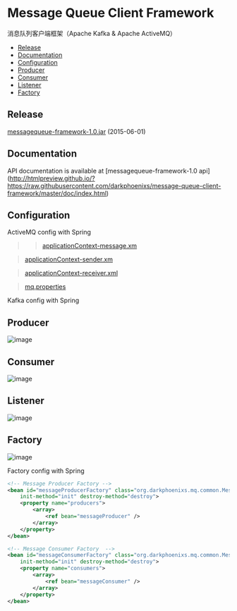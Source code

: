 Message Queue Client Framework
==============================

  消息队列客户端框架（Apache Kafka &amp; Apache ActiveMQ）
  * [Release](#release)
  * [Documentation](#documentation)
  * [Configuration](#configuration)
  * [Producer](#producer)
  * [Consumer](#consumer)
  * [Listener](#listener)
  * [Factory](#factory)

## Release

[messagequeue-framework-1.0.jar](https://github.com/darkphoenixs/message-queue-client-framework/blob/master/release/messagequeue-framework-1.0.jar?raw=true) (2015-06-01) 

## Documentation

API documentation is available at [messagequeue-framework-1.0 api] (http://htmlpreview.github.io/?https://raw.githubusercontent.com/darkphoenixs/message-queue-client-framework/master/doc/index.html)

## Configuration

ActiveMQ config with Spring

>> [applicationContext-message.xm](https://github.com/darkphoenixs/message-queue-client-framework/blob/master/src/main/resources/activemq/applicationContext-message.xml)

> [applicationContext-sender.xm](https://github.com/darkphoenixs/message-queue-client-framework/blob/master/src/main/resources/activemq/applicationContext-sender.xml)

> [applicationContext-receiver.xml](https://github.com/DarkPhoenixs/message-queue-client-framework/blob/master/src/main/resources/activemq/applicationContext-receiver.xml)

> [mq.properties](https://github.com/DarkPhoenixs/message-queue-client-framework/blob/master/src/main/resources/activemq/mq.properties)

Kafka config with Spring

## Producer

![image](https://raw.githubusercontent.com/darkphoenixs/message-queue-client-framework/master/uml/producer.png)

## Consumer

![image](https://raw.githubusercontent.com/darkphoenixs/message-queue-client-framework/master/uml/consumer.png)

## Listener

![image](https://raw.githubusercontent.com/darkphoenixs/message-queue-client-framework/master/uml/listener.png)

## Factory

![image](https://raw.githubusercontent.com/darkphoenixs/message-queue-client-framework/master/uml/factory.png)

Factory config with Spring
```xml
<!-- Message Producer Factory -->
<bean id="messageProducerFactory" class="org.darkphoenixs.mq.common.MessageProducerFactory" 
  	init-method="init" destroy-method="destroy">
    <property name="producers"> 
        <array> 
            <ref bean="messageProducer" /> 
        </array> 
    </property> 
</bean> 

<!-- Message Consumer Factory  -->
<bean id="messageConsumerFactory" class="org.darkphoenixs.mq.common.MessageConsumerFactory" 
  	init-method="init" destroy-method="destroy">
    <property name="consumers"> 
        <array> 
            <ref bean="messageConsumer" /> 
        </array>
    </property> 
</bean>
```
